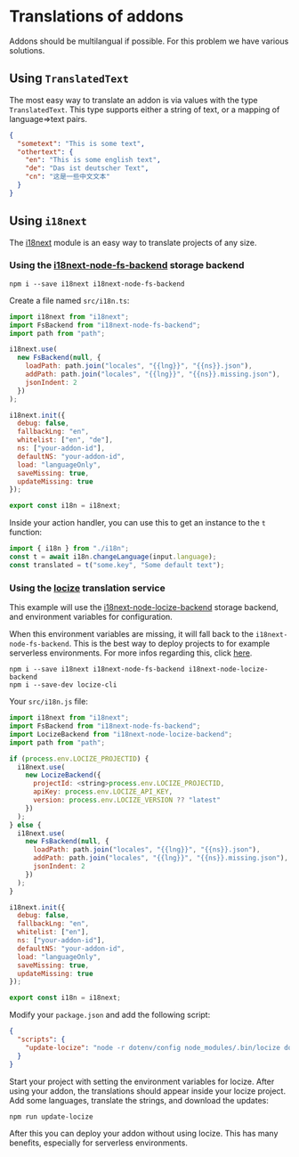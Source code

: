 # Translations of addons

Addons should be multilangual if possible. For this problem we have various solutions.

## Using `TranslatedText`

The most easy way to translate an addon is via values with the type `TranslatedText`.
This type supports either a string of text, or a mapping of language=>text pairs.

```json
{
  "sometext": "This is some text",
  "othertext": {
    "en": "This is some english text",
    "de": "Das ist deutscher Text",
    "cn": "这是一些中文文本"
  }
}
```

## Using `i18next`

The [i18next](https://www.i18next.com/) module is an easy way to translate projects of any size.

### Using the [i18next-node-fs-backend](https://github.com/i18next/i18next-node-fs-backend) storage backend

```shell
npm i --save i18next i18next-node-fs-backend
```

Create a file named `src/i18n.ts`:

```javascript
import i18next from "i18next";
import FsBackend from "i18next-node-fs-backend";
import path from "path";

i18next.use(
  new FsBackend(null, {
    loadPath: path.join("locales", "{{lng}}", "{{ns}}.json"),
    addPath: path.join("locales", "{{lng}}", "{{ns}}.missing.json"),
    jsonIndent: 2
  })
);

i18next.init({
  debug: false,
  fallbackLng: "en",
  whitelist: ["en", "de"],
  ns: ["your-addon-id"],
  defaultNS: "your-addon-id",
  load: "languageOnly",
  saveMissing: true,
  updateMissing: true
});

export const i18n = i18next;
```

Inside your action handler, you can use this to get an instance to the `t` function:

```javascript
import { i18n } from "./i18n";
const t = await i18n.changeLanguage(input.language);
const translated = t("some.key", "Some default text");
```

### Using the [locize](https://www.locize.io/) translation service

This example will use the [i18next-node-locize-backend](https://github.com/locize/i18next-node-locize-backend) storage backend, and environment variables for configuration.

When this environment variables are missing, it will fall back to the `i18next-node-fs-backend`. This is the best way to deploy projects to for example serverless environments. For more infos regarding this, click [here](https://github.com/locize/i18next-node-locize-backend#important-advice-for-serverless-environments---aws-lambda-google-cloud-functions-azure-functions-etc).

```shell
npm i --save i18next i18next-node-fs-backend i18next-node-locize-backend
npm i --save-dev locize-cli
```

Your `src/i18n.js` file:

```javascript
import i18next from "i18next";
import FsBackend from "i18next-node-fs-backend";
import LocizeBackend from "i18next-node-locize-backend";
import path from "path";

if (process.env.LOCIZE_PROJECTID) {
  i18next.use(
    new LocizeBackend({
      projectId: <string>process.env.LOCIZE_PROJECTID,
      apiKey: process.env.LOCIZE_API_KEY,
      version: process.env.LOCIZE_VERSION ?? "latest"
    })
  );
} else {
  i18next.use(
    new FsBackend(null, {
      loadPath: path.join("locales", "{{lng}}", "{{ns}}.json"),
      addPath: path.join("locales", "{{lng}}", "{{ns}}.missing.json"),
      jsonIndent: 2
    })
  );
}

i18next.init({
  debug: false,
  fallbackLng: "en",
  whitelist: ["en"],
  ns: ["your-addon-id"],
  defaultNS: "your-addon-id",
  load: "languageOnly",
  saveMissing: true,
  updateMissing: true
});

export const i18n = i18next;
```

Modify your `package.json` and add the following script:

```json
{
  "scripts": {
    "update-locize": "node -r dotenv/config node_modules/.bin/locize download --path locales --clean=true"
  }
}
```

Start your project with setting the environment variables for locize. After using your addon, the translations should appear inside your locize project. Add some languages, translate the strings, and download the updates:

```shell
npm run update-locize
```

After this you can deploy your addon without using locize. This has many benefits, especially for serverless environments.
